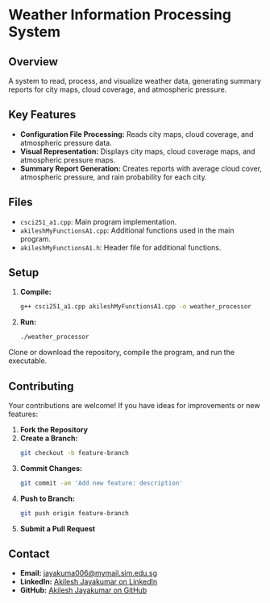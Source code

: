 # Weather Information Processing System

## Overview

A system to read, process, and visualize weather data, generating summary reports for city maps, cloud coverage, and atmospheric pressure.

## Key Features

- **Configuration File Processing:** Reads city maps, cloud coverage, and atmospheric pressure data.
- **Visual Representation:** Displays city maps, cloud coverage maps, and atmospheric pressure maps.
- **Summary Report Generation:** Creates reports with average cloud cover, atmospheric pressure, and rain probability for each city.

## Files

- `csci251_a1.cpp`: Main program implementation.
- `akileshMyFunctionsA1.cpp`: Additional functions used in the main program.
- `akileshMyFunctionsA1.h`: Header file for additional functions.

## Setup
1. **Compile:**
   ```bash
   g++ csci251_a1.cpp akileshMyFunctionsA1.cpp -o weather_processor
   ```
2. **Run:**
   ```bash
   ./weather_processor
   ```

Clone or download the repository, compile the program, and run the executable.

## Contributing

Your contributions are welcome! If you have ideas for improvements or new features:

1. **Fork the Repository**
2. **Create a Branch:**
   ```bash
   git checkout -b feature-branch
   ```
3. **Commit Changes:**
   ```bash
   git commit -am 'Add new feature: description'
   ```
4. **Push to Branch:**
   ```bash
   git push origin feature-branch
   ```
5. **Submit a Pull Request**

## Contact

- **Email:** [jayakuma006@mymail.sim.edu.sg](mailto:jayakuma006@mymail.sim.edu.sg)
- **LinkedIn:** [Akilesh Jayakumar on LinkedIn](https://www.linkedin.com/in/akileshjayakumar/)
- **GitHub:** [Akilesh Jayakumar on GitHub](https://github.com/akileshjayakumar)
